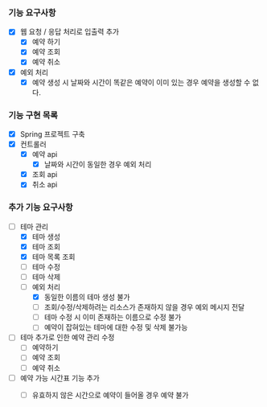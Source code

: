 ### 기능 요구사항
- [x] 웹 요청 / 응답 처리로 입출력 추가
  - [x] 예약 하기
  - [x] 예약 조회
  - [x] 예약 취소
- [x] 예외 처리
  - [x] 예약 생성 시 날짜와 시간이 똑같은 예약이 이미 있는 경우 예약을 생성할 수 없다.

### 기능 구현 목록
- [x] Spring 프로젝트 구축
- [x] 컨트롤러
  - [x] 예약 api
    - [x] 날짜와 시간이 동일한 경우 예외 처리
  - [x] 조회 api
  - [x] 취소 api

### 추가 기능 요구사항
- [ ] 테마 관리
  - [x] 테마 생성
  - [x] 테마 조회
  - [x] 테마 목록 조회
  - [ ] 테마 수정
  - [ ] 테마 삭제
  - [ ] 예외 처리
    - [x] 동일한 이름의 테마 생성 불가
    - [ ] 조회/수정/삭제하려는 리소스가 존재하지 않을 경우 예외 메시지 전달
    - [ ] 테마 수정 시 이미 존재하는 이름으로 수정 불가
    - [ ] 예약이 잡혀있는 테마에 대한 수정 및 삭제 불가능
- [ ] 테마 추가로 인한 예약 관리 수정
  - [ ] 예약하기
  - [ ] 예약 조회
  - [ ] 예약 취소
- [ ] 예약 가능 시간표 기능 추가
  - [ ] 유효하지 않은 시간으로 예약이 들어올 경우 예약 불가

